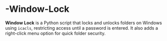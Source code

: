 # -Window-Lock
**Window Lock** is a Python script that locks and unlocks folders on Windows using `icacls`, restricting access until a password is entered. It also adds a right-click menu option for quick folder security.
